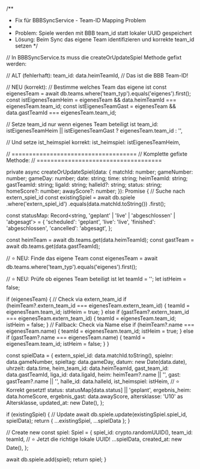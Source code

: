 /**
 * Fix für BBBSyncService - Team-ID Mapping Problem
 * 
 * Problem: Spiele werden mit BBB team_id statt lokaler UUID gespeichert
 * Lösung: Beim Sync das eigene Team identifizieren und korrekte team_id setzen
 */

// In BBBSyncService.ts muss die createOrUpdateSpiel Methode gefixt werden:

// ALT (fehlerhaft):
team_id: data.heimTeamId, // Das ist die BBB Team-ID!

// NEU (korrekt):
// Bestimme welches Team das eigene ist
const eigenesTeam = await db.teams.where('team_typ').equals('eigenes').first();
const istEigenesTeamHeim = eigenesTeam && data.heimTeamId === eigenesTeam.team_id;
const istEigenesTeamGast = eigenesTeam && data.gastTeamId === eigenesTeam.team_id;

// Setze team_id nur wenn eigenes Team beteiligt ist
team_id: istEigenesTeamHeim || istEigenesTeamGast ? eigenesTeam.team_id : '',

// Und setze ist_heimspiel korrekt:
ist_heimspiel: istEigenesTeamHeim,

// ====================================
// Komplette gefixte Methode:
// ====================================

private async createOrUpdateSpiel(data: {
  matchId: number;
  gameNumber: number;
  gameDay: number;
  date: string;
  time: string;
  heimTeamId: string;
  gastTeamId: string;
  ligaId: string;
  halleId?: string;
  status: string;
  homeScore?: number;
  awayScore?: number;
}): Promise<Spiel> {
  // Suche nach extern_spiel_id
  const existingSpiel = await db.spiele
    .where('extern_spiel_id')
    .equals(data.matchId.toString())
    .first();

  const statusMap: Record<string, 'geplant' | 'live' | 'abgeschlossen' | 'abgesagt'> = {
    'scheduled': 'geplant',
    'live': 'live',
    'finished': 'abgeschlossen',
    'cancelled': 'abgesagt',
  };

  const heimTeam = await db.teams.get(data.heimTeamId);
  const gastTeam = await db.teams.get(data.gastTeamId);

  // ⭐ NEU: Finde das eigene Team
  const eigenesTeam = await db.teams.where('team_typ').equals('eigenes').first();
  
  // ⭐ NEU: Prüfe ob eigenes Team beteiligt ist
  let teamId = '';
  let istHeim = false;
  
  if (eigenesTeam) {
    // Check via extern_team_id
    if (heimTeam?.extern_team_id === eigenesTeam.extern_team_id) {
      teamId = eigenesTeam.team_id;
      istHeim = true;
    } else if (gastTeam?.extern_team_id === eigenesTeam.extern_team_id) {
      teamId = eigenesTeam.team_id;
      istHeim = false;
    }
    // Fallback: Check via Name
    else if (heimTeam?.name === eigenesTeam.name) {
      teamId = eigenesTeam.team_id;
      istHeim = true;
    } else if (gastTeam?.name === eigenesTeam.name) {
      teamId = eigenesTeam.team_id;
      istHeim = false;
    }
  }

  const spielData = {
    extern_spiel_id: data.matchId.toString(),
    spielnr: data.gameNumber,
    spieltag: data.gameDay,
    datum: new Date(data.date),
    uhrzeit: data.time,
    heim_team_id: data.heimTeamId,
    gast_team_id: data.gastTeamId,
    liga_id: data.ligaId,
    heim: heimTeam?.name || '',
    gast: gastTeam?.name || '',
    halle_id: data.halleId,
    ist_heimspiel: istHeim, // ⭐ Korrekt gesetzt!
    status: statusMap[data.status] || 'geplant',
    ergebnis_heim: data.homeScore,
    ergebnis_gast: data.awayScore,
    altersklasse: 'U10' as Altersklasse,
    updated_at: new Date(),
  };

  if (existingSpiel) {
    // Update
    await db.spiele.update(existingSpiel.spiel_id, spielData);
    return { ...existingSpiel, ...spielData };
  }

  // Create new
  const spiel: Spiel = {
    spiel_id: crypto.randomUUID(),
    team_id: teamId, // ⭐ Jetzt die richtige lokale UUID!
    ...spielData,
    created_at: new Date(),
  };

  await db.spiele.add(spiel);
  return spiel;
}
